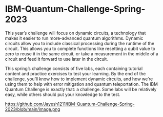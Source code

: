 # IBM-Quantum-Challenge-Spring-2023

This year’s challenge will focus on dynamic circuits, a technology that makes it easier to run more-advanced quantum algorithms. Dynamic circuits allow you to include classical processing during the runtime of the circuit. This allows you to complete functions like resetting a qubit value to zero to reuse it in the same circuit, or take a measurement in the middle of a circuit and feed it forward to use later in the circuit.

This spring’s challenge consists of five labs, each containing tutorial content and practice exercises to test your learning. By the end of the challenge, you’ll know how to implement dynamic circuits, and how we’re using them to help with error mitigation and quantum teleportation. The IBM Quantum Challenge is exactly that: a challenge. Some labs will be relatively easy, while others should put your knowledge to the test.


https://github.com/Jayesh1211/IBM-Quantum-Challenge-Spring-2023/blob/main/image.png
